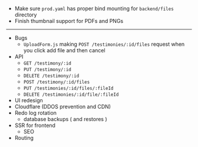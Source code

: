 - Make sure `prod.yaml` has proper bind mounting for `backend/files` directory
- Finish thumbnail support for PDFs and PNGs
---
- Bugs
  - `UploadForm.js` making `POST /testimonies/:id/files` request when you click add file and then cancel
- API
  - `GET /testimony/:id`
  - `PUT /testimony/:id`
  - `DELETE /testimony/:id`
  - `POST /testimony/:id/files`
  - `PUT /testimonies/:id/files/:fileId`
  - `DELETE /testimonies/:id/file/:fileId`
- UI redesign
- Cloudflare (DDOS prevention and CDN)
- Redo log rotation
  - database backups ( and restores )
- SSR for frontend
  - SEO
- Routing